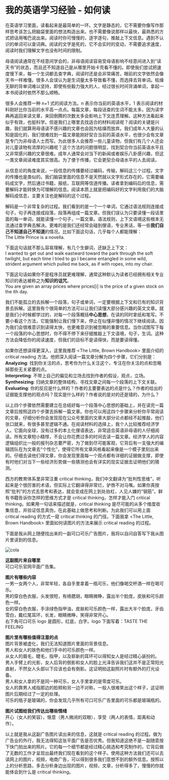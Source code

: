 # 我的英语学习经验 - 如何读

在英语学习里面，读看起来是最简单的一环。文字是静态的，它不需要你像写作那样思考该怎么把脑袋里面的想法构造出来。也不需要像说那样以最快，最熟悉的方式把话用嘴巴说出来。阅读时你可慢慢的，逐字逐句，推敲上下文信息。遇到不认识的单词可以查词典。阅读的文字是死的，它不会实时的变动，不需要追求速度，阅读时我们理解文字也没有时间的限制。

母语阅读通常在不经意间学会的，非母语阅读容易受母语影响不经意间进入到“读天书”的状态，而且还不知道自己是从哪里开始卡壳看不懂的。即使我们尝试把速度慢下来，每一个生词都去查字典，阅读时还是会非常痛苦，眼前的文字依然会像天书一样难懂。很多人会误认为是生词量太多导致看不懂，而选择去背单词。枯燥无聊的背单词难以坚持，即使有些毅力强大的人，经过很长时间背诵单词，拿起一本书阅读时依然不那么顺畅。

很多人会推荐一种 n+1 式的阅读方法。n 表示你当前的英语水平，1 表示阅读的材料刚好比你当前的水平高一点点。每篇文章，每段话查的生词不能太多。因为读字典再返回来读文章，来回倒腾的次数太多会影响上下文连贯理解。这种方法看起来似乎有效，也挺科学。但是我们上哪里去找适合的材料阅读呢？阅读的关键是兴趣，我们就算用母语读不感兴趣的文章也会因为枯燥而放弃。我们成年人大量的认知是固化的，我们很难找到一篇文章能刚好契合当前的英语水平，也很少会有文章是专门为非母语人士而写。为此很多人会推荐一些儿童读物，但我们有几个人还会对儿童读物有浓厚的兴趣呢？这个方法的问题很明显，找到契合你当前英语水平且又非常感兴趣的文章很难。成年人通常会对当下的新闻或者娱乐八卦感兴趣，但这一类文章阅读难度其实很高。为了便于传播，它会更契合母语水平的人去阅读。

从信息论的角度来说，一段信息的传播要经过编码，传输，解码这三个过程。文字的传播也是类似的。我们脑袋里面的信息不是天然就以文字形式存在的，它需要编码成文字，然后通过书籍，报纸，互联网等信道传播。读者拿到编码后的信息，需要解码才能转换为可理解的信息。阅读本质上就是把编码好的文字利用我们的大脑解码成信息，主要关注也是解码的这个过程。

解码是一个非常复杂的过程。我们看到的是一个一个单词，它通过语法规则连接成句子，句子再连接成段落，段落再组成一篇文章。但我们误认为只要读懂一段话里面的每一单词，就能读懂一个句子，一篇文章。语法规则，上下文语境这些根本无法通过查字典去解决。更难的是我们还经常会碰到俚语，专业黑话，等一些**我们自己不知道自己不知道**的情况。比如下面这句话，几乎每个人都能理解：  
The Little Prince is a novella.

下面这句话就不那么容易理解，有几个生僻词，还缺乏上下文：   
I wanted to get out and walk eastward toward the park through the soft twilight, but each time I tried to go I became entangled in some wild, strident argument which pulled me back, as if with ropes, into my chair. 

 下面这句话如果你不是程序员就更难理解，通常这种默认为读者已经拥有相关专业知识的表达被称之为**知识的诅咒**。   
 You are given an array prices where prices[i] is the price of a given stock on the ith day.

我们不能孤立的去拆解一个段落，句子或单词，一定要根据上下文和已有的知识背景去拆解。这里我有个很简单的方法可以让我们读懂大部分感兴趣的英文文章。就是我们小时候都学过的，对每一个段落概括**中心思想**，在读的同时拿纸和笔写。不要小看这个方法，它能强制让我们慢下来，停止在似懂非懂的情况下继续阅读。因为我们会很难意识到读得太快，也更难意识到被忽略的重要信息。当你试图写下每一个段落的中心思想时，你不得不停下来仔细推敲上下文语境，句子，生词。这种方法会降低你的阅读速度，但我们的目标不是读得快，而是要读得懂。
   
如果你还想读得更深入，这里我推荐 <The Little, Brown Handbook> 里面介绍的 critical reading 方法。他把深入阅读一篇文章分解为四个步骤，它们分别是：  
**Analyzing**: 找到你关注的点，思考你为什么关注这个，专注在你关注的点和忽略掉那些无关紧要的点。   
**Interpreting**: 不带上自己的偏见和立场去找到作者的假设，观点，立场。  
**Synthesizing**: 归纳文章的整体结构，寻找文章之间每一个段落的上下文关联。   
**Evaluating**: 你的反应是什么样的？作者的主要要表达的点是什么？作者的给出的证据能支撑他的观点吗？现实是什么样的？作者说的是对的还是错的，为什么？    
  
以上四个步骤依然需要建立在总结好每一个段落中心思想的基础上，并在读完一篇文章后按照这四个步骤去拆解一篇文章。你也可以用这四个步骤来分析你平常阅读的文章，仔细分析你会发现现在公众号里面的文章大部分论点都经不起推敲，他们张口就来，有很多甚至逻辑不通。在阅读材料的选择上，我个人比较推荐经济学人。它面向全球，没有过多的本土化俚语表达，非常适合英语非母语的人仔细阅读。所有文章短小精悍，不会让你花费过多的时间去读一篇文章。经济学人的内容逻辑组织比一般的报刊杂志要严密，为了做到尽可能客观，它背后有一支强大的编辑团队在为文章去“个性化”，使得它所有文章风格看起来像是一个模子里刻出来的。仔细去读他们得文章，你会发现里面每一个观点都有详细的证据做支撑，即使有时他们对当下一些经济形势做一些猜测也会有详实的现实证据去证明他们的猜测。

西方的教育体系里非常注重 critical thinking，我们中文翻译为“批判性思维”，听起来是个很厉害的术语，但实际上它翻译得非常烂，驴唇不对马嘴。如果你真按照“批判”的方式去思考和表达，就会变成在网上到处抬杠，人见人嫌的“钢筋”。鲜有书籍告诉你怎样的思维方式才是 critical thinking，怎样才能入门 critical thinking。如果用一句话来描述就是，critical thinking 是尽可能的从多个维度收集信息，并验证信息真伪，在此基础上做思考和判断。为此我们可以用上面 critical reading 的方式一窥 critical thinking 的门径。下面我拿 <The Little, Brown Handbook> 里面如何读图片的方法来展示 critical reading 的过程。

下面是我从网上随便找出来的一副可口可乐广告图片，我将以自问自答写下我从图片里读到的信息。

![cola](/images/cola.jpg)

**这副图片来自哪里**  
可口可乐官网平面广告集。

**图片有哪些内容**  
一男一女两个人，非常年轻，各自手里拿着一瓶可乐，他们像喝交杯酒一样在喝可乐。    
男的穿白色衣服，头发很短，有络腮胡，眼睛微睁，露出半个脸庞，皮肤和可乐颜色一样。   
女的穿白色衣服，手涂绿色指甲油，皮肤和可乐颜色一样，露出大半个脸庞，牙齿雪白，戴红尾耳环，长发，眼睛微睁，笑得非常开心。   
右下角可口可乐 logo 是圆形，红底，白字。logo 下面写着：TASTE THE FEELING   

**图片里有哪些值得注意的点**  
图片背景被虚化，我们无法知道图片里面的背景信息。   
男人和女人的肤色和他们手中的可乐颜色一样。      
从女人的眉毛，睫毛，指甲，以及崭新的耳环可以得知女人是经过精心装扮的。  
男人手臂上的光影，女人后背的倒影和女人的脸上光泽告诉我们这并不是正常阳光直射，不然女人头部以下应该也会有倒影。这证明拍这副照片时有额外的打光设备。   
男人和女人拿的不是同一种可乐，女人手里拿的是零度可乐。  
女人的靠男人戒指那边的脸颊和另一边不对称，一般人很难笑出这个样子，这证明图片后期经过了一定的处理。  
可乐的瓶子是玻璃的，你会发现几乎所有可口可乐广告里面的可乐都是玻璃瓶的。

**图片试图给我们传达出哪些情绪**   
开心（女人的笑容），惬意（男人微闭的双眼），享受（两人的表情，距离和动作）。 

以上就是我从这副广告图片读出来的信息，这就是 critical reading 的过程。做为广告业的外行，我无法得知这张平面广告是否优秀。但我知道这绝不是一副随意按下快门拍出来的照片。它的每一个细节都是经过精心挑选和考究制作的，它背后做了无数的工作才呈现出最终我们现在看到的这个样子。使用这种方法我们还可以去读网上的图片，视频，电商广告，可以得到很多我们意想不到的额外信息。按照以上的分析思路，多去分析身边出现的图片，视频，文章，分析得多了，慢慢的你就能体会到什么是 critical thinking。   

